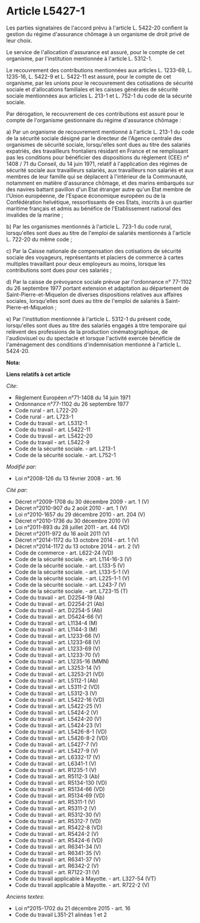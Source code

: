 # Article L5427-1

Les parties signataires de l'accord prévu à l'article L. 5422-20 confient la gestion du régime d'assurance chômage à un
organisme de droit privé de leur choix. 

Le service de l'allocation d'assurance est assuré, pour le compte de cet organisme, par l'institution mentionnée à l'article
L. 5312-1. 

Le recouvrement des contributions mentionnées aux articles L. 1233-69, L. 1235-16, L. 5422-9 et L. 5422-11 est assuré, pour
le compte de cet organisme, par les unions pour le recouvrement des cotisations de sécurité sociale et d'allocations
familiales et les caisses générales de sécurité sociale mentionnées aux articles L. 213-1 et L. 752-1 du code de la sécurité
sociale. 

Par dérogation, le recouvrement de ces contributions est assuré pour le compte de l'organisme gestionnaire du régime
d'assurance chômage : 

a) Par un organisme de recouvrement mentionné à l'article L. 213-1 du code de la sécurité sociale désigné par le directeur de
l'Agence centrale des organismes de sécurité sociale, lorsqu'elles sont dues au titre des salariés expatriés, des
travailleurs frontaliers résidant en France et ne remplissant pas les conditions pour bénéficier des dispositions du
règlement (CEE) n° 1408 / 71 du Conseil, du 14 juin 1971, relatif à l'application des régimes de sécurité sociale aux
travailleurs salariés, aux travailleurs non salariés et aux membres de leur famille qui se déplacent à l'intérieur de la
Communauté, notamment en matière d'assurance chômage, et des marins embarqués sur des navires battant pavillon d'un Etat
étranger autre qu'un Etat membre de l'Union européenne, de l'Espace économique européen ou de la Confédération helvétique,
ressortissants de ces Etats, inscrits à un quartier maritime français et admis au bénéfice de l'Etablissement national des
invalides de la marine ; 

b) Par les organismes mentionnés à l'article L. 723-1 du code rural, lorsqu'elles sont dues au titre de l'emploi de salariés
mentionnés à l'article L. 722-20 du même code ; 

c) Par la Caisse nationale de compensation des cotisations de sécurité sociale des voyageurs, représentants et placiers de
commerce à cartes multiples travaillant pour deux employeurs au moins, lorsque les contributions sont dues pour ces
salariés ; 

d) Par la caisse de prévoyance sociale prévue par l'ordonnance n° 77-1102 du 26 septembre 1977 portant extension et
adaptation au département de Saint-Pierre-et-Miquelon de diverses dispositions relatives aux affaires sociales, lorsqu'elles
sont dues au titre de l'emploi de salariés à Saint-Pierre-et-Miquelon ; 

e) Par l'institution mentionnée à l'article L. 5312-1 du présent code, lorsqu'elles sont dues au titre des salariés engagés à
titre temporaire qui relèvent des professions de la production cinématographique, de l'audiovisuel ou du spectacle et lorsque
l'activité exercée bénéficie de l'aménagement des conditions d'indemnisation mentionné à l'article L. 5424-20.

**Nota:**



**Liens relatifs à cet article**

_Cite_:

  - Règlement Européen n°71-1408 du 14 juin 1971
  - Ordonnance n°77-1102 du 26 septembre 1977
  - Code rural - art. L722-20
  - Code rural - art. L723-1
  - Code du travail - art. L5312-1
  - Code du travail - art. L5422-11
  - Code du travail - art. L5422-20
  - Code du travail - art. L5422-9
  - Code de la sécurité sociale. - art. L213-1
  - Code de la sécurité sociale. - art. L752-1

_Modifié par_:

  - Loi n°2008-126 du 13 février 2008 - art. 16

_Cité par_:

  - Décret n°2009-1708 du 30 décembre 2009 - art. 1 (V)
  - Décret n°2010-907 du 2 août 2010 - art. 1 (V)
  - Loi n°2010-1657 du 29 décembre 2010 - art. 204 (V)
  - Décret n°2010-1736 du 30 décembre 2010 (V)
  - Loi n°2011-893 du 28 juillet 2011 - art. 44 (VD)
  - Décret n°2011-972 du 16 août 2011 (V)
  - Décret n°2014-1172 du 13 octobre 2014 - art. 1 (V)
  - Décret n°2014-1172 du 13 octobre 2014 - art. 2 (V)
  - Code de commerce - art. L622-24 (VD)
  - Code de la sécurité sociale. - art. L114-16-3 (V)
  - Code de la sécurité sociale. - art. L133-5 (V)
  - Code de la sécurité sociale. - art. L133-5-1 (V)
  - Code de la sécurité sociale. - art. L225-1-1 (V)
  - Code de la sécurité sociale. - art. L243-7 (V)
  - Code de la sécurité sociale. - art. L723-15 (T)
  - Code du travail - art. D2254-19 (Ab)
  - Code du travail - art. D2254-21 (Ab)
  - Code du travail - art. D2254-5 (Ab)
  - Code du travail - art. D5424-66 (V)
  - Code du travail - art. L1134-4 (M)
  - Code du travail - art. L1144-3 (M)
  - Code du travail - art. L1233-66 (V)
  - Code du travail - art. L1233-68 (V)
  - Code du travail - art. L1233-69 (V)
  - Code du travail - art. L1233-70 (V)
  - Code du travail - art. L1235-16 (MMN)
  - Code du travail - art. L3253-14 (V)
  - Code du travail - art. L3253-21 (VD)
  - Code du travail - art. L5112-1 (Ab)
  - Code du travail - art. L5311-2 (VD)
  - Code du travail - art. L5312-3 (V)
  - Code du travail - art. L5422-16 (VD)
  - Code du travail - art. L5422-25 (V)
  - Code du travail - art. L5424-2 (V)
  - Code du travail - art. L5424-20 (V)
  - Code du travail - art. L5424-23 (V)
  - Code du travail - art. L5426-8-1 (VD)
  - Code du travail - art. L5426-8-2 (VD)
  - Code du travail - art. L5427-7 (V)
  - Code du travail - art. L5427-9 (V)
  - Code du travail - art. L6332-17 (V)
  - Code du travail - art. L6341-1 (V)
  - Code du travail - art. R1235-1 (V)
  - Code du travail - art. R5112-3 (Ab)
  - Code du travail - art. R5134-130 (VD)
  - Code du travail - art. R5134-66 (VD)
  - Code du travail - art. R5134-69 (VD)
  - Code du travail - art. R5311-1 (V)
  - Code du travail - art. R5311-2 (V)
  - Code du travail - art. R5312-30 (V)
  - Code du travail - art. R5312-7 (VD)
  - Code du travail - art. R5422-8 (VD)
  - Code du travail - art. R5424-2 (V)
  - Code du travail - art. R5424-6 (VD)
  - Code du travail - art. R6341-34 (V)
  - Code du travail - art. R6341-35 (V)
  - Code du travail - art. R6341-37 (V)
  - Code du travail - art. R6342-2 (V)
  - Code du travail - art. R7122-31 (V)
  - Code du travail applicable à Mayotte. - art. L327-54 (VT)
  - Code du travail applicable à Mayotte. - art. R722-2 (V)

_Anciens textes_:

  - Loi n°2015-1702 du 21 décembre 2015 - art. 16
  - Code du travail L351-21 alinéas 1 et 2
